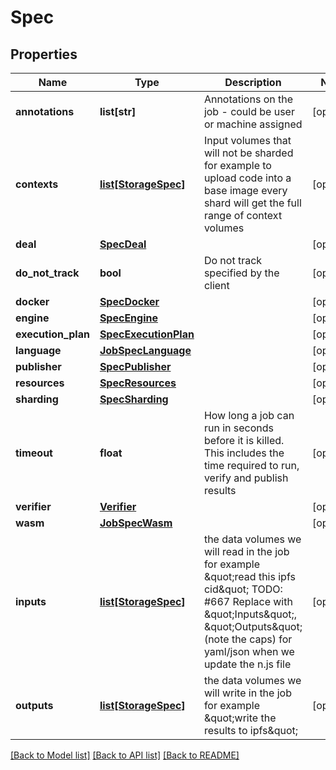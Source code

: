 # Spec

## Properties
Name | Type | Description | Notes
------------ | ------------- | ------------- | -------------
**annotations** | **list[str]** | Annotations on the job - could be user or machine assigned | [optional] 
**contexts** | [**list[StorageSpec]**](StorageSpec.md) | Input volumes that will not be sharded for example to upload code into a base image every shard will get the full range of context volumes | [optional] 
**deal** | [**SpecDeal**](SpecDeal.md) |  | [optional] 
**do_not_track** | **bool** | Do not track specified by the client | [optional] 
**docker** | [**SpecDocker**](SpecDocker.md) |  | [optional] 
**engine** | [**SpecEngine**](SpecEngine.md) |  | [optional] 
**execution_plan** | [**SpecExecutionPlan**](SpecExecutionPlan.md) |  | [optional] 
**language** | [**JobSpecLanguage**](JobSpecLanguage.md) |  | [optional] 
**publisher** | [**SpecPublisher**](SpecPublisher.md) |  | [optional] 
**resources** | [**SpecResources**](SpecResources.md) |  | [optional] 
**sharding** | [**SpecSharding**](SpecSharding.md) |  | [optional] 
**timeout** | **float** | How long a job can run in seconds before it is killed. This includes the time required to run, verify and publish results | [optional] 
**verifier** | [**Verifier**](Verifier.md) |  | [optional] 
**wasm** | [**JobSpecWasm**](JobSpecWasm.md) |  | [optional] 
**inputs** | [**list[StorageSpec]**](StorageSpec.md) | the data volumes we will read in the job for example \&quot;read this ipfs cid\&quot; TODO: #667 Replace with \&quot;Inputs\&quot;, \&quot;Outputs\&quot; (note the caps) for yaml/json when we update the n.js file | [optional] 
**outputs** | [**list[StorageSpec]**](StorageSpec.md) | the data volumes we will write in the job for example \&quot;write the results to ipfs\&quot; | [optional] 

[[Back to Model list]](../README.md#documentation-for-models) [[Back to API list]](../README.md#documentation-for-api-endpoints) [[Back to README]](../README.md)


